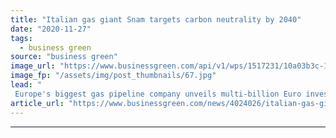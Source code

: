```yaml
---
title: "Italian gas giant Snam targets carbon neutrality by 2040"
date: "2020-11-27"
tags: 
  - business green
source: "business green"
image_url: "https://www.businessgreen.com/api/v1/wps/1517231/10a03b3c-18b0-42b2-88de-d787449ac3a3/2/Snam-25162818616-34e0e0b16a-h-185x114.jpg"
image_fp: "/assets/img/post_thumbnails/67.jpg"
lead: "
 Europe's biggest gas pipeline company unveils multi-billion Euro investment plan to transition to hydrogen and biomethane ..."
article_url: "https://www.businessgreen.com/news/4024026/italian-gas-giant-snam-targets-carbon-neutrality-2040"
---
```


---
